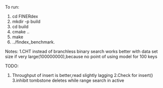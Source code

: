 To run:
1. cd FINERdex
2. mkdir -p build
3. cd build
4. cmake ..
5. make
6. ../findex_benchmark.

Notes:
1.CHT instead of branchless binary search works better with data set size if very large(100000000),because no point of using model for 100 keys

TODO:

1. Throughput of insert is better,read slightly lagging
2.Check for insert()
3.inhibit tombstone deletes while range search in active